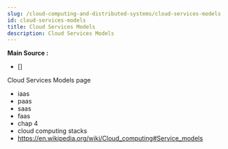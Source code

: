 ```yaml
---
slug: /cloud-computing-and-distributed-systems/cloud-services-models
id: cloud-services-models
title: Cloud Services Models
description: Cloud Services Models
---
```


**Main Source :**

- []

Cloud Services Models page

- iaas
- paas
- saas
- faas
- chap 4
- cloud computing stacks
- https://en.wikipedia.org/wiki/Cloud_computing#Service_models
